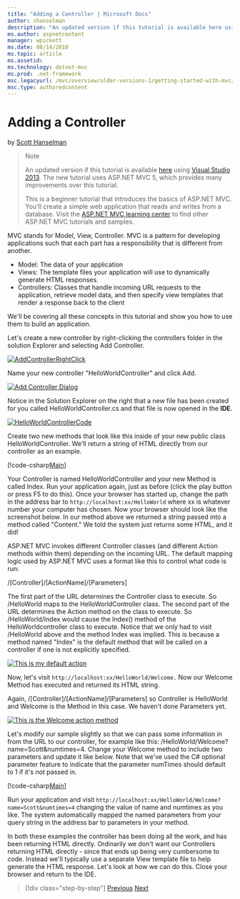 ```yaml
---
title: "Adding a Controller | Microsoft Docs"
author: shanselman
description: "An updated version if this tutorial is available here using Visual Studio 2013 . The new tutorial uses ASP.NET MVC 5, which provides many improvements over t..."
ms.author: aspnetcontent
manager: wpickett
ms.date: 08/14/2010
ms.topic: article
ms.assetid: 
ms.technology: dotnet-mvc
ms.prod: .net-framework
msc.legacyurl: /mvc/overview/older-versions-1/getting-started-with-mvc/getting-started-with-mvc-part2
msc.type: authoredcontent
---
```

Adding a Controller
====================
by [Scott Hanselman](https://github.com/shanselman)

> > [!NOTE]
> > An updated version if this tutorial is available [here](../../getting-started/introduction/getting-started.md) using [Visual Studio 2013](https://www.microsoft.com/visualstudio/eng/2013-downloads). The new tutorial uses ASP.NET MVC 5, which provides many improvements over this tutorial.
> 
> 
> This is a beginner tutorial that introduces the basics of ASP.NET MVC. You'll create a simple web application that reads and writes from a database. Visit the [ASP.NET MVC learning center](../../../index.md) to find other ASP.NET MVC tutorials and samples.


MVC stands for Model, View, Controller. MVC is a pattern for developing applications such that each part has a responsibility that is different from another.

- Model: The data of your application
- Views: The template files your application will use to dynamically generate HTML responses.
- Controllers: Classes that handle incoming URL requests to the application, retrieve model data, and then specify view templates that render a response back to the client

We'll be covering all these concepts in this tutorial and show you how to use them to build an application.

Let's create a new controller by right-clicking the controllers folder in the solution Explorer and selecting Add Controller.

[![AddControllerRightClick](getting-started-with-mvc-part2/_static/image2.png)](getting-started-with-mvc-part2/_static/image1.png)

Name your new controller "HelloWorldController" and click Add.

[![Add Controller Dialog](getting-started-with-mvc-part2/_static/image4.png)](getting-started-with-mvc-part2/_static/image3.png)

Notice in the Solution Explorer on the right that a new file has been created for you called HelloWorldController.cs and that file is now opened in the **IDE**.

[![HelloWorldControllerCode](getting-started-with-mvc-part2/_static/image6.png)](getting-started-with-mvc-part2/_static/image5.png)

Create two new methods that look like this inside of your new public class HelloWorldController. We'll return a string of HTML directly from our controller as an example.

[!code-csharp[Main](getting-started-with-mvc-part2/samples/sample1.cs)]

Your Controller is named HelloWorldController and your new Method is called Index. Run your application again, just as before (click the play button or press F5 to do this). Once your browser has started up, change the path in the address bar to `http://localhost:xx/HelloWorld` where xx is whatever number your computer has chosen. Now your browser should look like the screenshot below. In our method above we returned a string passed into a method called "Content." We told the system just returns some HTML, and it did!

ASP.NET MVC invokes different Controller classes (and different Action methods within them) depending on the incoming URL. The default mapping logic used by ASP.NET MVC uses a format like this to control what code is run:

/[Controller]/[ActionName]/[Parameters]

The first part of the URL determines the Controller class to execute. So /HelloWorld maps to the HelloWorldController class. The second part of the URL determines the Action method on the class to execute. So /HelloWorld/Index would cause the Index() method of the HelloWorldcontroller class to execute. Notice that we only had to visit /HelloWorld above and the method Index was implied. This is because a method named "Index" is the default method that will be called on a controller if one is not explicitly specified.

[![This is my default action](getting-started-with-mvc-part2/_static/image8.png)](getting-started-with-mvc-part2/_static/image7.png)

Now, let's visit `http://localhost:xx/HelloWorld/Welcome.` Now our Welcome Method has executed and returned its HTML string.

Again, /[Controller]/[ActionName]/[Parameters] so Controller is HelloWorld and Welcome is the Method in this case. We haven't done Parameters yet.

[![This is the Welcome action method](getting-started-with-mvc-part2/_static/image10.png)](getting-started-with-mvc-part2/_static/image9.png)

Let's modify our sample slightly so that we can pass some information in from the URL to our controller, for example like this: /HelloWorld/Welcome?name=Scott&amp;numtimes=4. Change your Welcome method to include two parameters and update it like below. Note that we've used the C# optional parameter feature to indicate that the parameter numTimes should default to 1 if it's not passed in.

[!code-csharp[Main](getting-started-with-mvc-part2/samples/sample2.cs)]

Run your application and visit `http://localhost:xx/HelloWorld/Welcome?name=Scott&numtimes=4` changing the value of name and numtimes as you like. The system automatically mapped the named parameters from your query string in the address bar to parameters in your method.

In both these examples the controller has been doing all the work, and has been returning HTML directly. Ordinarily we don't want our Controllers returning HTML directly - since that ends up being very cumbersome to code. Instead we'll typically use a separate View template file to help generate the HTML response. Let's look at how we can do this. Close your browser and return to the IDE.

>[!div class="step-by-step"]
[Previous](getting-started-with-mvc-part1.md)
[Next](getting-started-with-mvc-part3.md)